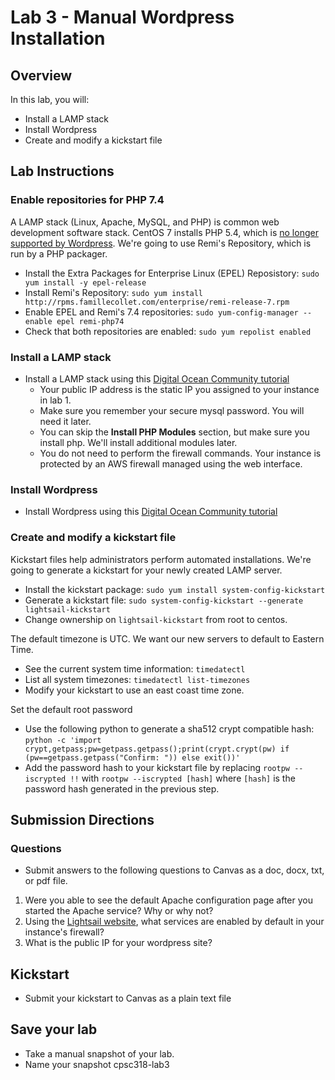 # Lab 3 - Manual Wordpress Installation

## Overview
In this lab, you will:
- Install a LAMP stack
- Install Wordpress
- Create and modify a kickstart file

## Lab Instructions

### Enable repositories for PHP 7.4
A LAMP stack (Linux, Apache, MySQL, and PHP) is common web development software stack. CentOS 7 installs PHP 5.4, which is [no longer supported by Wordpress](https://displaywp.com/wordpress-minimum-php-version/). We're going to use Remi's Repository, which is run by a PHP packager. 

- Install the Extra Packages for Enterprise Linux (EPEL) Reposistory: `sudo yum install -y epel-release`
- Install Remi's Repository: `sudo yum install http://rpms.famillecollet.com/enterprise/remi-release-7.rpm`
- Enable EPEL and Remi's 7.4 repositories: `sudo yum-config-manager --enable epel remi-php74`
- Check that both repositories are enabled: `sudo yum repolist enabled`

### Install a LAMP stack

- Install a LAMP stack using this [Digital Ocean Community tutorial](https://www.digitalocean.com/community/tutorials/how-to-install-linux-apache-mysql-php-lamp-stack-on-centos-7)
    - Your public IP address is the static IP you assigned to your instance in lab 1. 
    - Make sure you remember your secure mysql password. You will need it later. 
    - You can skip the **Install PHP Modules** section, but make sure you install php. We'll install additional modules later.
    - You do not need to perform the firewall commands. Your instance is protected by an AWS firewall managed using the web interface. 

### Install Wordpress

- Install Wordpress using this [Digital Ocean Community tutorial](https://www.digitalocean.com/community/tutorials/how-to-install-wordpress-on-centos-7)

### Create and modify a kickstart file

Kickstart files help administrators perform automated installations. We're going to generate a kickstart for your newly created LAMP server. 

- Install the kickstart package: `sudo yum install system-config-kickstart`
- Generate a kickstart file: `sudo system-config-kickstart --generate lightsail-kickstart`
- Change ownership on `lightsail-kickstart` from root to centos. 

The default timezone is UTC. We want our new servers to default to Eastern Time. 
- See the current system time information: `timedatectl`
- List all system timezones: `timedatectl list-timezones`
- Modify your kickstart to use an east coast time zone. 

Set the default root password
- Use the following python to generate a sha512 crypt compatible hash: `python -c 'import crypt,getpass;pw=getpass.getpass();print(crypt.crypt(pw) if (pw==getpass.getpass("Confirm: ")) else exit())'`
- Add the password hash to your kickstart file by replacing `rootpw --iscrypted !!` with `rootpw --iscrypted [hash]` where `[hash]` is the password hash generated in the previous step. 

## Submission Directions
### Questions
- Submit answers to the following questions to Canvas as a doc, docx, txt, or pdf file.
1. Were you able to see the default Apache configuration page after you started the Apache service? Why or why not?
2. Using the [Lightsail website](https://lightsail.aws.amazon.com/), what services are enabled by default in your instance's firewall?
3. What is the public IP for your wordpress site?

## Kickstart

- Submit your kickstart to Canvas as a plain text file

## Save your lab
- Take a manual snapshot of your lab. 
- Name your snapshot cpsc318-lab3